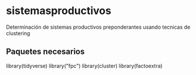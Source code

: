 # sistemasproductivos
Determinación de sistemas productivos preponderantes usando tecnicas de clustering

## Paquetes necesarios

library(tidyverse)
library("fpc")
library(cluster)
library(factoextra)

